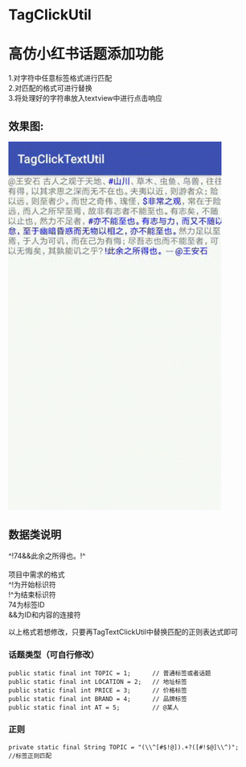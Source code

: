 # TagClickUtil

# 高仿小红书话题添加功能

1.对字符中任意标签格式进行匹配     
2.对匹配的格式可进行替换    
3.将处理好的字符串放入textview中进行点击响应


## 效果图:

![](/result.gif)
<br>

## 数据类说明
^!74&&此余之所得也。!^  
<br>
项目中需求的格式
<br>
^!为开始标识符
<br>
!^为结束标识符
<br>
74为标签ID
<br>
&&为ID和内容的连接符

以上格式若想修改，只要再TagTextClickUtil中替换匹配的正则表达式即可

### 话题类型（可自行修改）
    public static final int TOPIC = 1;      // 普通标签或者话题
    public static final int LOCATION = 2;   // 地址标签
    public static final int PRICE = 3;      // 价格标签
    public static final int BRAND = 4;      // 品牌标签
    public static final int AT = 5;         // @某人

### 正则
    private static final String TOPIC = "(\\^[#$!@]).+?([#!$@]\\^)";        //标签正则匹配

